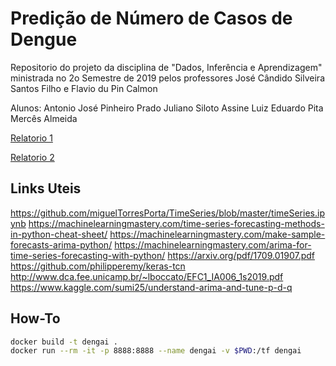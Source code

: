 # Predição de Número de Casos de Dengue

Repositorio do projeto da disciplina de "Dados, Inferência e Aprendizagem" 
ministrada no 2o Semestre de 2019 pelos professores 
José Cândido Silveira Santos Filho e Flavio du Pin Calmon

Alunos:
Antonio José Pinheiro Prado
Juliano Siloto Assine
Luiz Eduardo Pita Mercês Almeida

[Relatorio 1](report1.pdf)

[Relatorio 2](report2.pdf)

## Links Uteis
https://github.com/miguelTorresPorta/TimeSeries/blob/master/timeSeries.ipynb
https://machinelearningmastery.com/time-series-forecasting-methods-in-python-cheat-sheet/
https://machinelearningmastery.com/make-sample-forecasts-arima-python/
https://machinelearningmastery.com/arima-for-time-series-forecasting-with-python/
https://arxiv.org/pdf/1709.01907.pdf
https://github.com/philipperemy/keras-tcn
http://www.dca.fee.unicamp.br/~lboccato/EFC1_IA006_1s2019.pdf
https://www.kaggle.com/sumi25/understand-arima-and-tune-p-d-q

## How-To
```bash
docker build -t dengai .
docker run --rm -it -p 8888:8888 --name dengai -v $PWD:/tf dengai
```


